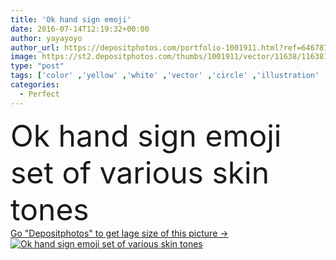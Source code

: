 ```yaml
---
title: 'Ok hand sign emoji'
date: 2016-07-14T12:19:32+00:00
author: yayayoyo
author_url: https://depositphotos.com/portfolio-1001911.html?ref=64678756
image: https://st2.depositphotos.com/thumbs/1001911/vector/11638/116381176/api_thumb_450.jpg?forcejpeg=true
type: "post"
tags: ['color' ,'yellow' ,'white' ,'vector' ,'circle' ,'illustration' ,'set' ,'sign' ,'people' ,'up' ,'man' ,'black' ,'cartoon' ,'winning' ,'3d' ,'hand' ,'african' ,'skin' ,'character' ,'symbol' ,'emotion' ,'expression' ,'icon' ,'diversity' ,'finger' ,'thumb' ,'arm' ,'agreement' ,'body' ,'tone' ,'perfect' ,'smiley' ,'good' ,'various' ,'approve' ,'ok' ,'gesture' ,'signal' ,'okay' ,'yes' ,'satisfaction' ,'vote' ,'like' ,'ethnic' ,'excellent' ,'accept' ,'emoticon' ,'multiethnic' ,'emoji' ]
categories: 
  - Perfect
---
```

<div aling="center">
            <font size="60"> Ok hand sign emoji set of various skin tones</font>   
</div>
<div>
    <a href='https://depositphotos.com/116381176/stock-illustration-ok-hand-sign-emoji.html?ref=64678756' target=_blank > Go "Depositphotos" to get lage size of this picture ->
        <img href='https://depositphotos.com/116381176/stock-illustration-ok-hand-sign-emoji.html?ref=64678756' src='https://st2.depositphotos.com/1001911/11638/v/950/depositphotos_116381176-stock-illustration-ok-hand-sign-emoji.jpg?forcejpeg=true' alt='Ok hand sign emoji set of various skin tones' >
    </a>
</div>
